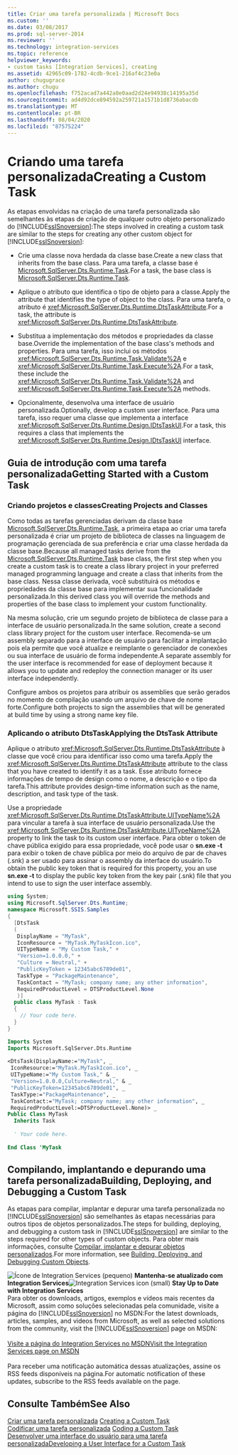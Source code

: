 ```yaml
---
title: Criar uma tarefa personalizada | Microsoft Docs
ms.custom: ''
ms.date: 03/08/2017
ms.prod: sql-server-2014
ms.reviewer: ''
ms.technology: integration-services
ms.topic: reference
helpviewer_keywords:
- custom tasks [Integration Services], creating
ms.assetid: 42965c09-1782-4cdb-9ce1-216af4c23e0a
author: chugugrace
ms.author: chugu
ms.openlocfilehash: f752acad7a442a8e0aad2d24e94938c14195a35d
ms.sourcegitcommit: ad4d92dce894592a259721a1571b1d8736abacdb
ms.translationtype: MT
ms.contentlocale: pt-BR
ms.lasthandoff: 08/04/2020
ms.locfileid: "87575224"
---
```

# <a name="creating-a-custom-task"></a><span data-ttu-id="907e5-102">Criando uma tarefa personalizada</span><span class="sxs-lookup"><span data-stu-id="907e5-102">Creating a Custom Task</span></span>
  <span data-ttu-id="907e5-103">As etapas envolvidas na criação de uma tarefa personalizada são semelhantes às etapas de criação de qualquer outro objeto personalizado do [!INCLUDE[ssISnoversion](../../../includes/ssisnoversion-md.md)]:</span><span class="sxs-lookup"><span data-stu-id="907e5-103">The steps involved in creating a custom task are similar to the steps for creating any other custom object for [!INCLUDE[ssISnoversion](../../../includes/ssisnoversion-md.md)]:</span></span>  
  
-   <span data-ttu-id="907e5-104">Crie uma classe nova herdada da classe base.</span><span class="sxs-lookup"><span data-stu-id="907e5-104">Create a new class that inherits from the base class.</span></span> <span data-ttu-id="907e5-105">Para uma tarefa, a classe base é [Microsoft.SqlServer.Dts.Runtime.Task](/dotnet/api/microsoft.sqlserver.dts.runtime.task).</span><span class="sxs-lookup"><span data-stu-id="907e5-105">For a task, the base class is [Microsoft.SqlServer.Dts.Runtime.Task](/dotnet/api/microsoft.sqlserver.dts.runtime.task).</span></span>  
  
-   <span data-ttu-id="907e5-106">Aplique o atributo que identifica o tipo de objeto para a classe.</span><span class="sxs-lookup"><span data-stu-id="907e5-106">Apply the attribute that identifies the type of object to the class.</span></span> <span data-ttu-id="907e5-107">Para uma tarefa, o atributo é <xref:Microsoft.SqlServer.Dts.Runtime.DtsTaskAttribute>.</span><span class="sxs-lookup"><span data-stu-id="907e5-107">For a task, the attribute is <xref:Microsoft.SqlServer.Dts.Runtime.DtsTaskAttribute>.</span></span>  
  
-   <span data-ttu-id="907e5-108">Substitua a implementação dos métodos e propriedades da classe base.</span><span class="sxs-lookup"><span data-stu-id="907e5-108">Override the implementation of the base class's methods and properties.</span></span> <span data-ttu-id="907e5-109">Para uma tarefa, isso inclui os métodos <xref:Microsoft.SqlServer.Dts.Runtime.Task.Validate%2A> e <xref:Microsoft.SqlServer.Dts.Runtime.Task.Execute%2A>.</span><span class="sxs-lookup"><span data-stu-id="907e5-109">For a task, these include the <xref:Microsoft.SqlServer.Dts.Runtime.Task.Validate%2A> and <xref:Microsoft.SqlServer.Dts.Runtime.Task.Execute%2A> methods.</span></span>  
  
-   <span data-ttu-id="907e5-110">Opcionalmente, desenvolva uma interface de usuário personalizada.</span><span class="sxs-lookup"><span data-stu-id="907e5-110">Optionally, develop a custom user interface.</span></span> <span data-ttu-id="907e5-111">Para uma tarefa, isso requer uma classe que implementa a interface <xref:Microsoft.SqlServer.Dts.Runtime.Design.IDtsTaskUI>.</span><span class="sxs-lookup"><span data-stu-id="907e5-111">For a task, this requires a class that implements the <xref:Microsoft.SqlServer.Dts.Runtime.Design.IDtsTaskUI> interface.</span></span>  
  
## <a name="getting-started-with-a-custom-task"></a><span data-ttu-id="907e5-112">Guia de introdução com uma tarefa personalizada</span><span class="sxs-lookup"><span data-stu-id="907e5-112">Getting Started with a Custom Task</span></span>  
  
### <a name="creating-projects-and-classes"></a><span data-ttu-id="907e5-113">Criando projetos e classes</span><span class="sxs-lookup"><span data-stu-id="907e5-113">Creating Projects and Classes</span></span>  
 <span data-ttu-id="907e5-114">Como todas as tarefas gerenciadas derivam da classe base [Microsoft.SqlServer.Dts.Runtime.Task](/dotnet/api/microsoft.sqlserver.dts.runtime.task), a primeira etapa ao criar uma tarefa personalizada é criar um projeto de biblioteca de classes na linguagem de programação gerenciada de sua preferência e criar uma classe herdada da classe base.</span><span class="sxs-lookup"><span data-stu-id="907e5-114">Because all managed tasks derive from the [Microsoft.SqlServer.Dts.Runtime.Task](/dotnet/api/microsoft.sqlserver.dts.runtime.task) base class, the first step when you create a custom task is to create a class library project in your preferred managed programming language and create a class that inherits from the base class.</span></span> <span data-ttu-id="907e5-115">Nessa classe derivada, você substituirá os métodos e propriedades da classe base para implementar sua funcionalidade personalizada.</span><span class="sxs-lookup"><span data-stu-id="907e5-115">In this derived class you will override the methods and properties of the base class to implement your custom functionality.</span></span>  
  
 <span data-ttu-id="907e5-116">Na mesma solução, crie um segundo projeto de biblioteca de classe para a interface de usuário personalizada.</span><span class="sxs-lookup"><span data-stu-id="907e5-116">In the same solution, create a second class library project for the custom user interface.</span></span> <span data-ttu-id="907e5-117">Recomenda-se um assembly separado para a interface de usuário para facilitar a implantação pois ela permite que você atualize e reimplante o gerenciador de conexões ou sua interface de usuário de forma independente.</span><span class="sxs-lookup"><span data-stu-id="907e5-117">A separate assembly for the user interface is recommended for ease of deployment because it allows you to update and redeploy the connection manager or its user interface independently.</span></span>  
  
 <span data-ttu-id="907e5-118">Configure ambos os projetos para atribuir os assemblies que serão gerados no momento de compilação usando um arquivo de chave de nome forte.</span><span class="sxs-lookup"><span data-stu-id="907e5-118">Configure both projects to sign the assemblies that will be generated at build time by using a strong name key file.</span></span>  
  
### <a name="applying-the-dtstask-attribute"></a><span data-ttu-id="907e5-119">Aplicando o atributo DtsTask</span><span class="sxs-lookup"><span data-stu-id="907e5-119">Applying the DtsTask Attribute</span></span>  
 <span data-ttu-id="907e5-120">Aplique o atributo <xref:Microsoft.SqlServer.Dts.Runtime.DtsTaskAttribute> à classe que você criou para identificar isso como uma tarefa.</span><span class="sxs-lookup"><span data-stu-id="907e5-120">Apply the <xref:Microsoft.SqlServer.Dts.Runtime.DtsTaskAttribute> attribute to the class that you have created to identify it as a task.</span></span> <span data-ttu-id="907e5-121">Esse atributo fornece informações de tempo de design como o nome, a descrição e o tipo da tarefa.</span><span class="sxs-lookup"><span data-stu-id="907e5-121">This attribute provides design-time information such as the name, description, and task type of the task.</span></span>  
  
 <span data-ttu-id="907e5-122">Use a propriedade <xref:Microsoft.SqlServer.Dts.Runtime.DtsTaskAttribute.UITypeName%2A> para vincular a tarefa à sua interface de usuário personalizada.</span><span class="sxs-lookup"><span data-stu-id="907e5-122">Use the <xref:Microsoft.SqlServer.Dts.Runtime.DtsTaskAttribute.UITypeName%2A> property to link the task to its custom user interface.</span></span> <span data-ttu-id="907e5-123">Para obter o token de chave pública exigido para essa propriedade, você pode usar o **sn.exe -t** para exibir o token de chave pública por meio do arquivo de par de chaves (.snk) a ser usado para assinar o assembly da interface do usuário.</span><span class="sxs-lookup"><span data-stu-id="907e5-123">To obtain the public key token that is required for this property, you an use **sn.exe -t** to display the public key token from the key pair (.snk) file that you intend to use to sign the user interface assembly.</span></span>  
  
```csharp  
using System;  
using Microsoft.SqlServer.Dts.Runtime;  
namespace Microsoft.SSIS.Samples  
{  
  [DtsTask  
  (  
   DisplayName = "MyTask",  
   IconResource = "MyTask.MyTaskIcon.ico",  
   UITypeName = "My Custom Task," +  
   "Version=1.0.0.0," +  
   "Culture = Neutral," +  
   "PublicKeyToken = 12345abc6789de01",  
   TaskType = "PackageMaintenance",  
   TaskContact = "MyTask; company name; any other information",  
   RequiredProductLevel = DTSProductLevel.None  
   )]  
  public class MyTask : Task  
  {  
    // Your code here.  
  }  
}  
```  
  
```vb  
Imports System  
Imports Microsoft.SqlServer.Dts.Runtime  
  
<DtsTask(DisplayName:="MyTask", _  
 IconResource:="MyTask.MyTaskIcon.ico", _  
 UITypeName:="My Custom Task," & _  
 "Version=1.0.0.0,Culture=Neutral," & _  
 "PublicKeyToken=12345abc6789de01", _  
 TaskType:="PackageMaintenance", _  
 TaskContact:="MyTask; company name; any other information", _  
 RequiredProductLevel:=DTSProductLevel.None)> _  
Public Class MyTask  
  Inherits Task  
  
  ' Your code here.  
  
End Class 'MyTask  
```  
  
## <a name="building-deploying-and-debugging-a-custom-task"></a><span data-ttu-id="907e5-124">Compilando, implantando e depurando uma tarefa personalizada</span><span class="sxs-lookup"><span data-stu-id="907e5-124">Building, Deploying, and Debugging a Custom Task</span></span>  
 <span data-ttu-id="907e5-125">As etapas para compilar, implantar e depurar uma tarefa personalizada no [!INCLUDE[ssISnoversion](../../../includes/ssisnoversion-md.md)] são semelhantes às etapas necessárias para outros tipos de objetos personalizados.</span><span class="sxs-lookup"><span data-stu-id="907e5-125">The steps for building, deploying, and debugging a custom task in [!INCLUDE[ssISnoversion](../../../includes/ssisnoversion-md.md)] are similar to the steps required for other types of custom objects.</span></span> <span data-ttu-id="907e5-126">Para obter mais informações, consulte [Compilar, implantar e depurar objetos personalizados](../building-deploying-and-debugging-custom-objects.md).</span><span class="sxs-lookup"><span data-stu-id="907e5-126">For more information, see [Building, Deploying, and Debugging Custom Objects](../building-deploying-and-debugging-custom-objects.md).</span></span>  
  
<span data-ttu-id="907e5-127">![Ícone de Integration Services (pequeno)](../../media/dts-16.gif "Ícone do Integration Services (pequeno)")  **Mantenha-se atualizado com Integration Services**</span><span class="sxs-lookup"><span data-stu-id="907e5-127">![Integration Services icon (small)](../../media/dts-16.gif "Integration Services icon (small)")  **Stay Up to Date with Integration Services**</span></span><br /> <span data-ttu-id="907e5-128">Para obter os downloads, artigos, exemplos e vídeos mais recentes da Microsoft, assim como soluções selecionadas pela comunidade, visite a página do [!INCLUDE[ssISnoversion](../../../includes/ssisnoversion-md.md)] no MSDN:</span><span class="sxs-lookup"><span data-stu-id="907e5-128">For the latest downloads, articles, samples, and videos from Microsoft, as well as selected solutions from the community, visit the [!INCLUDE[ssISnoversion](../../../includes/ssisnoversion-md.md)] page on MSDN:</span></span><br /><br /> [<span data-ttu-id="907e5-129">Visite a página do Integration Services no MSDN</span><span class="sxs-lookup"><span data-stu-id="907e5-129">Visit the Integration Services page on MSDN</span></span>](https://go.microsoft.com/fwlink/?LinkId=136655)<br /><br /> <span data-ttu-id="907e5-130">Para receber uma notificação automática dessas atualizações, assine os RSS feeds disponíveis na página.</span><span class="sxs-lookup"><span data-stu-id="907e5-130">For automatic notification of these updates, subscribe to the RSS feeds available on the page.</span></span>  
  
## <a name="see-also"></a><span data-ttu-id="907e5-131">Consulte Também</span><span class="sxs-lookup"><span data-stu-id="907e5-131">See Also</span></span>  
 <span data-ttu-id="907e5-132">[Criar uma tarefa personalizada](creating-a-custom-task.md) </span><span class="sxs-lookup"><span data-stu-id="907e5-132">[Creating a Custom Task](creating-a-custom-task.md) </span></span>  
 <span data-ttu-id="907e5-133">[Codificar uma tarefa personalizada](coding-a-custom-task.md) </span><span class="sxs-lookup"><span data-stu-id="907e5-133">[Coding a Custom Task](coding-a-custom-task.md) </span></span>  
 [<span data-ttu-id="907e5-134">Desenvolver uma interface do usuário para uma tarefa personalizada</span><span class="sxs-lookup"><span data-stu-id="907e5-134">Developing a User Interface for a Custom Task</span></span>](developing-a-user-interface-for-a-custom-task.md)  
  
  

